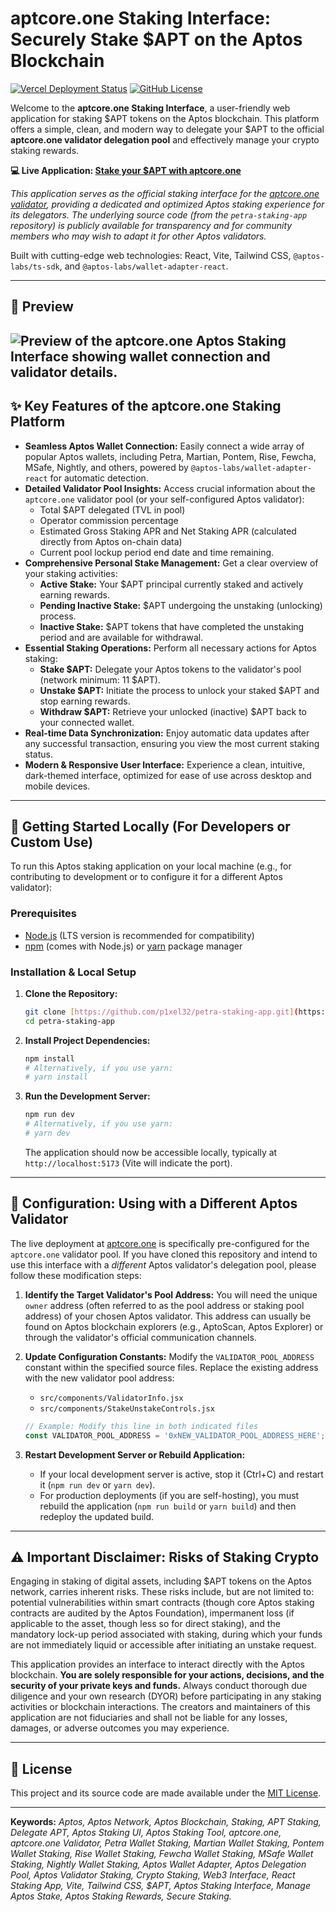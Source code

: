 # aptcore.one Staking Interface: Securely Stake $APT on the Aptos Blockchain

[![Vercel Deployment Status](https://img.shields.io/github/deployments/p1xel32/petra-staking-app/production?label=Vercel&logo=vercel&style=flat-square)](https://aptcore.one/)
[![GitHub License](https://img.shields.io/github/license/p1xel32/petra-staking-app?style=flat-square)](LICENSE)

Welcome to the **aptcore.one Staking Interface**, a user-friendly web application for staking $APT tokens on the Aptos blockchain. This platform offers a simple, clean, and modern way to delegate your $APT to the official **aptcore.one validator delegation pool** and effectively manage your crypto staking rewards.

**💻 Live Application: [Stake your $APT with aptcore.one](https://aptcore.one/)**

*This application serves as the official staking interface for the [aptcore.one validator](https://aptcore.one/), providing a dedicated and optimized Aptos staking experience for its delegators. The underlying source code (from the `petra-staking-app` repository) is publicly available for transparency and for community members who may wish to adapt it for other Aptos validators.*

Built with cutting-edge web technologies: React, Vite, Tailwind CSS, `@aptos-labs/ts-sdk`, and `@aptos-labs/wallet-adapter-react`.

---

## 📸 Preview
![Preview of the aptcore.one Aptos Staking Interface showing wallet connection and validator details.](URL_TO_YOUR_SCREENSHOT.png)
---

## ✨ Key Features of the aptcore.one Staking Platform

* **Seamless Aptos Wallet Connection:** Easily connect a wide array of popular Aptos wallets, including Petra, Martian, Pontem, Rise, Fewcha, MSafe, Nightly, and others, powered by `@aptos-labs/wallet-adapter-react` for automatic detection.
* **Detailed Validator Pool Insights:** Access crucial information about the `aptcore.one` validator pool (or your self-configured Aptos validator):
    * Total $APT delegated (TVL in pool)
    * Operator commission percentage
    * Estimated Gross Staking APR and Net Staking APR (calculated directly from Aptos on-chain data)
    * Current pool lockup period end date and time remaining.
* **Comprehensive Personal Stake Management:** Get a clear overview of your staking activities:
    * **Active Stake:** Your $APT principal currently staked and actively earning rewards.
    * **Pending Inactive Stake:** $APT undergoing the unstaking (unlocking) process.
    * **Inactive Stake:** $APT tokens that have completed the unstaking period and are available for withdrawal.
* **Essential Staking Operations:** Perform all necessary actions for Aptos staking:
    * **Stake $APT:** Delegate your Aptos tokens to the validator's pool (network minimum: 11 $APT).
    * **Unstake $APT:** Initiate the process to unlock your staked $APT and stop earning rewards.
    * **Withdraw $APT:** Retrieve your unlocked (inactive) $APT back to your connected wallet.
* **Real-time Data Synchronization:** Enjoy automatic data updates after any successful transaction, ensuring you view the most current staking status.
* **Modern & Responsive User Interface:** Experience a clean, intuitive, dark-themed interface, optimized for ease of use across desktop and mobile devices.

---

## 🚀 Getting Started Locally (For Developers or Custom Use)

To run this Aptos staking application on your local machine (e.g., for contributing to development or to configure it for a different Aptos validator):

### Prerequisites

* [Node.js](https://nodejs.org/) (LTS version is recommended for compatibility)
* [npm](https://www.npmjs.com/) (comes with Node.js) or [yarn](https://yarnpkg.com/) package manager

### Installation & Local Setup

1.  **Clone the Repository:**
    ```bash
    git clone [https://github.com/p1xel32/petra-staking-app.git](https://github.com/p1xel32/petra-staking-app.git)
    cd petra-staking-app
    ```

2.  **Install Project Dependencies:**
    ```bash
    npm install
    # Alternatively, if you use yarn:
    # yarn install
    ```

3.  **Run the Development Server:**
    ```bash
    npm run dev
    # Alternatively, if you use yarn:
    # yarn dev
    ```
    The application should now be accessible locally, typically at `http://localhost:5173` (Vite will indicate the port).

---

## 🔧 Configuration: Using with a Different Aptos Validator

The live deployment at [aptcore.one](https://aptcore.one/) is specifically pre-configured for the `aptcore.one` validator pool. If you have cloned this repository and intend to use this interface with a *different* Aptos validator's delegation pool, please follow these modification steps:

1.  **Identify the Target Validator's Pool Address:** You will need the unique `owner` address (often referred to as the pool address or staking pool address) of your chosen Aptos validator. This address can usually be found on Aptos blockchain explorers (e.g., AptoScan, Aptos Explorer) or through the validator's official communication channels.
2.  **Update Configuration Constants:** Modify the `VALIDATOR_POOL_ADDRESS` constant within the specified source files. Replace the existing address with the new validator pool address:
    * `src/components/ValidatorInfo.jsx`
    * `src/components/StakeUnstakeControls.jsx`

    ```javascript
    // Example: Modify this line in both indicated files
    const VALIDATOR_POOL_ADDRESS = '0xNEW_VALIDATOR_POOL_ADDRESS_HERE'; // Replace with the actual address
    ```
3.  **Restart Development Server or Rebuild Application:**
    * If your local development server is active, stop it (Ctrl+C) and restart it (`npm run dev` or `yarn dev`).
    * For production deployments (if you are self-hosting), you must rebuild the application (`npm run build` or `yarn build`) and then redeploy the updated build.

---

## ⚠️ Important Disclaimer: Risks of Staking Crypto

Engaging in staking of digital assets, including $APT tokens on the Aptos network, carries inherent risks. These risks include, but are not limited to: potential vulnerabilities within smart contracts (though core Aptos staking contracts are audited by the Aptos Foundation), impermanent loss (if applicable to the asset, though less so for direct staking), and the mandatory lock-up period associated with staking, during which your funds are not immediately liquid or accessible after initiating an unstake request.

This application provides an interface to interact directly with the Aptos blockchain. **You are solely responsible for your actions, decisions, and the security of your private keys and funds.** Always conduct thorough due diligence and your own research (DYOR) before participating in any staking activities or blockchain interactions. The creators and maintainers of this application are not fiduciaries and shall not be liable for any losses, damages, or adverse outcomes you may experience.

---

## 📜 License

This project and its source code are made available under the [MIT License](LICENSE).

---

**Keywords:** *Aptos, Aptos Network, Aptos Blockchain, Staking, APT Staking, Delegate APT, Aptos Staking UI, Aptos Staking Tool, aptcore.one, aptcore.one Validator, Petra Wallet Staking, Martian Wallet Staking, Pontem Wallet Staking, Rise Wallet Staking, Fewcha Wallet Staking, MSafe Wallet Staking, Nightly Wallet Staking, Aptos Wallet Adapter, Aptos Delegation Pool, Aptos Validator Staking, Crypto Staking, Web3 Interface, React Staking App, Vite, Tailwind CSS, $APT, Aptos Staking Interface, Manage Aptos Stake, Aptos Staking Rewards, Secure Staking.*